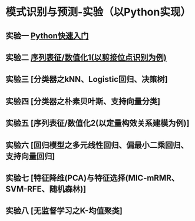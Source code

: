 # 模式识别与预测-实验（以Python实现）

## 实验一 [Python快速入门](https://github.com/dai0992/Pattern-Recognition-and-Prediction/blob/master/Lab1_PythonLearning.md)

## 实验二 [序列表征/数值化1(以剪接位点识别为例)](https://github.com/dai0992/Pattern-Recognition-and-Prediction/blob/master/Lab2_SplicingSequencesCoding/sequence_coding.md)

## 实验三 [分类器之kNN、Logistic回归、决策树]

## 实验四 [分类器之朴素贝叶斯、支持向量分类]

## 实验五 [序列表征/数值化2(以定量构效关系建模为例)]

## 实验六 [回归模型之多元线性回归、偏最小二乘回归、支持向量回归]

## 实验七 [特征降维(PCA)与特征选择(MIC-mRMR、SVM-RFE、随机森林)]

## 实验八 [无监督学习之K-均值聚类]

